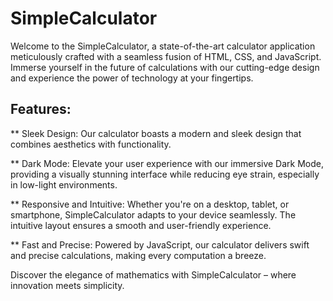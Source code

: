 # SimpleCalculator
Welcome to the SimpleCalculator, a state-of-the-art calculator application meticulously crafted with a seamless fusion of HTML, CSS, and JavaScript. Immerse yourself in the future of calculations with our cutting-edge design and experience the power of technology at your fingertips.

## Features:
** Sleek Design: Our calculator boasts a modern and sleek design that combines aesthetics with functionality.

** Dark Mode: Elevate your user experience with our immersive Dark Mode, providing a visually stunning interface while reducing eye strain, especially in low-light environments.

** Responsive and Intuitive: Whether you're on a desktop, tablet, or smartphone, SimpleCalculator adapts to your device seamlessly. The intuitive layout ensures a smooth and user-friendly experience.

** Fast and Precise: Powered by JavaScript, our calculator delivers swift and precise calculations, making every computation a breeze.

Discover the elegance of mathematics with SimpleCalculator – where innovation meets simplicity.
